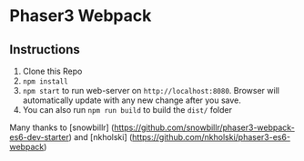 # Phaser3 Webpack

## Instructions
1. Clone this Repo
1. `npm install`
1. `npm start` to run web-server on `http://localhost:8080`. Browser will automatically update with any new change after you save.
1. You can also run `npm run build` to build the `dist/` folder

Many thanks to [snowbillr] (https://github.com/snowbillr/phaser3-webpack-es6-dev-starter) and [nkholski] (https://github.com/nkholski/phaser3-es6-webpack)